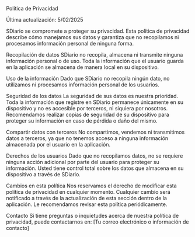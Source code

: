 Política de Privacidad

Última actualización: 5/02/2025

SDiario se compromete a proteger su privacidad. Esta política de privacidad describe cómo manejamos sus datos y garantiza que no recopilamos ni procesamos información personal de ninguna forma.

Recopilación de datos
SDiario no recopila, almacena ni transmite ninguna información personal o de uso. Toda la información que el usuario guarda en la aplicación se almacena de manera local en su dispositivo.

Uso de la información
Dado que SDiario no recopila ningún dato, no utilizamos ni procesamos información personal de los usuarios.

Seguridad de los datos
La seguridad de sus datos es nuestra prioridad. Toda la información que registre en SDiario permanece únicamente en su dispositivo y no es accesible por terceros, ni siquiera por nosotros. Recomendamos realizar copias de seguridad de su dispositivo para proteger su información en caso de pérdida o daño del mismo.

Compartir datos con terceros
No compartimos, vendemos ni transmitimos datos a terceros, ya que no tenemos acceso a ninguna información almacenada por el usuario en la aplicación.

Derechos de los usuarios
Dado que no recopilamos datos, no se requiere ninguna acción adicional por parte del usuario para proteger su información. Usted tiene control total sobre los datos que almacena en su dispositivo a través de SDiario.

Cambios en esta política
Nos reservamos el derecho de modificar esta política de privacidad en cualquier momento. Cualquier cambio será notificado a través de la actualización de esta sección dentro de la aplicación. Le recomendamos revisar esta política periódicamente.

Contacto
Si tiene preguntas o inquietudes acerca de nuestra política de privacidad, puede contactarnos en:
[Tu correo electrónico o información de contacto]
